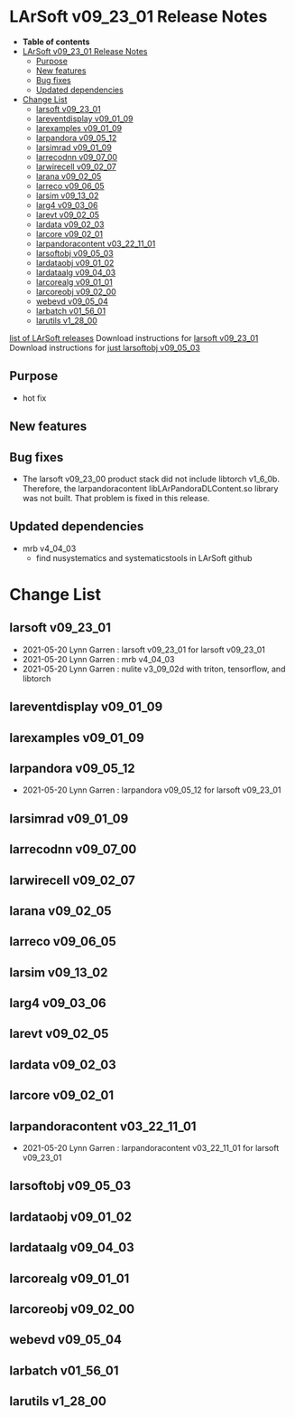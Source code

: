 LArSoft v09_23_01 Release Notes
======================================================================

-   **Table of contents**
-   [LArSoft v09_23_01 Release Notes](#LArSoft-v09_23_01-Release-Notes)
    -   [Purpose](#Purpose)
    -   [New features](#New-features)
    -   [Bug fixes](#Bug-fixes)
    -   [Updated dependencies](#Updated-dependencies)
-   [Change List](#Change-List)
    -   [larsoft v09_23_01](#larsoft-v09_23_01)
    -   [lareventdisplay v09_01_09](#lareventdisplay-v09_01_09)
    -   [larexamples v09_01_09](#larexamples-v09_01_09)
    -   [larpandora v09_05_12](#larpandora-v09_05_12)
    -   [larsimrad v09_01_09](#larsimrad-v09_01_09)
    -   [larrecodnn v09_07_00](#larrecodnn-v09_07_00)
    -   [larwirecell v09_02_07](#larwirecell-v09_02_07)
    -   [larana v09_02_05](#larana-v09_02_05)
    -   [larreco v09_06_05](#larreco-v09_06_05)
    -   [larsim v09_13_02](#larsim-v09_13_02)
    -   [larg4 v09_03_06](#larg4-v09_03_06)
    -   [larevt v09_02_05](#larevt-v09_02_05)
    -   [lardata v09_02_03](#lardata-v09_02_03)
    -   [larcore v09_02_01](#larcore-v09_02_01)
    -   [larpandoracontent v03_22_11_01](#larpandoracontent-v03_22_11_01)
    -   [larsoftobj v09_05_03](#larsoftobj-v09_05_03)
    -   [lardataobj v09_01_02](#lardataobj-v09_01_02)
    -   [lardataalg v09_04_03](#lardataalg-v09_04_03)
    -   [larcorealg v09_01_01](#larcorealg-v09_01_01)
    -   [larcoreobj v09_02_00](#larcoreobj-v09_02_00)
    -   [webevd v09_05_04](#webevd-v09_05_04)
    -   [larbatch v01_56_01](#larbatch-v01_56_01)
    -   [larutils v1_28_00](#larutils-v1_28_00)

[list of LArSoft releases](LArSoft_release_list)
Download instructions for [larsoft v09_23_01](http://scisoft.fnal.gov/scisoft/bundles/larsoft/v09_23_01/larsoft-v09_23_01.html)
Download instructions for [just larsoftobj v09_05_03](http://scisoft.fnal.gov/scisoft/bundles/larsoftobj/v09_05_03/larsoftobj-v09_05_03.html)

Purpose
--------------------

-   hot fix

New features
------------------------------

Bug fixes
------------------------

-   The larsoft v09_23_00 product stack did not include libtorch v1_6_0b. Therefore, the larpandoracontent libLArPandoraDLContent.so library was not built. That problem is fixed in this release.

Updated dependencies
----------------------------------------------

-   mrb v4_04_03
    -   find nusystematics and systematicstools in LArSoft github

Change List
============================

larsoft v09_23_01
------------------------------------------

-   2021-05-20 Lynn Garren : larsoft v09_23_01 for larsoft v09_23_01
-   2021-05-20 Lynn Garren : mrb v4_04_03
-   2021-05-20 Lynn Garren : nulite v3_09_02d with triton, tensorflow, and libtorch

lareventdisplay v09_01_09
----------------------------------------------------------

larexamples v09_01_09
--------------------------------------------------

larpandora v09_05_12
------------------------------------------------

-   2021-05-20 Lynn Garren : larpandora v09_05_12 for larsoft v09_23_01

larsimrad v09_01_09
----------------------------------------------

larrecodnn v09_07_00
------------------------------------------------

larwirecell v09_02_07
--------------------------------------------------

larana v09_02_05
----------------------------------------

larreco v09_06_05
------------------------------------------

larsim v09_13_02
----------------------------------------

larg4 v09_03_06
--------------------------------------

larevt v09_02_05
----------------------------------------

lardata v09_02_03
------------------------------------------

larcore v09_02_01
------------------------------------------

larpandoracontent v03_22_11_01
---------------------------------------------------------------------

-   2021-05-20 Lynn Garren : larpandoracontent v03_22_11_01 for larsoft v09_23_01

larsoftobj v09_05_03
------------------------------------------------

lardataobj v09_01_02
------------------------------------------------

lardataalg v09_04_03
------------------------------------------------

larcorealg v09_01_01
------------------------------------------------

larcoreobj v09_02_00
------------------------------------------------

webevd v09_05_04
----------------------------------------

larbatch v01_56_01
--------------------------------------------

larutils v1_28_00
------------------------------------------
